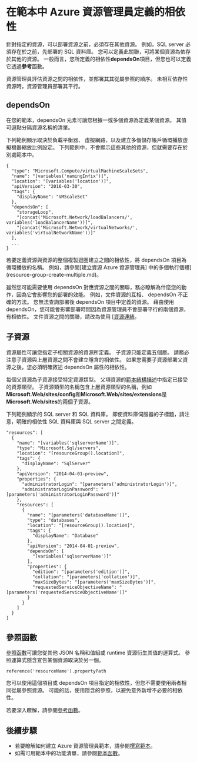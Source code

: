 <properties
   pageTitle="在 [資源管理員範本的相依性 |Microsoft Azure"
   description="說明如何設定為相依於其他資源的某個資源，以確保正確的順序部署資源的部署期間。"
   services="azure-resource-manager"
   documentationCenter="na"
   authors="tfitzmac"
   manager="timlt"
   editor=""/>

<tags
   ms.service="azure-resource-manager"
   ms.devlang="na"
   ms.topic="article"
   ms.tgt_pltfrm="na"
   ms.workload="na"
   ms.date="09/12/2016"
   ms.author="tomfitz"/>

# <a name="defining-dependencies-in-azure-resource-manager-templates"></a>在範本中 Azure 資源管理員定義的相依性

針對指定的資源，可以部署資源之前，必須存在其他資源。 例如，SQL server 必須存在於之前，先部署的 SQL 資料庫。 您可以定義此關聯，可將某個資源為依存於其他的資源。 一般而言，您所定義的相依性**dependsOn**項目，但您也可以定義它透過**參考**函數。 

資源管理員評估資源之間的相依性，並部署其其從屬參照的順序。 未相互依存性資源時，資源管理員部署其平行。

## <a name="dependson"></a>dependsOn

在您的範本，dependsOn 元素可讓您根據一或多個資源為定義某個資源。 其值可逗點分隔資源名稱的清單。 

下列範例顯示取決於負載平衡器、 虛擬網路，以及建立多個儲存帳戶循環播放虛擬機器縮放比例設定。 下列範例中，不會顯示這些其他的資源，但就需要存在於別處範本中。

    {
      "type": "Microsoft.Compute/virtualMachineScaleSets",
      "name": "[variables('namingInfix')]",
      "location": "[variables('location')]",
      "apiVersion": "2016-03-30",
      "tags": {
        "displayName": "VMScaleSet"
      },
      "dependsOn": [
        "storageLoop",
        "[concat('Microsoft.Network/loadBalancers/', variables('loadBalancerName'))]",
        "[concat('Microsoft.Network/virtualNetworks/', variables('virtualNetworkName'))]"
      ],
      ...
    }

若要定義資源與資源的整個複製迴圈建立之間的相依性，將 dependsOn 項目為循環播放的名稱。 例如，請參閱[建立資源 Azure 資源管理員] 中的多個執行個體](resource-group-create-multiple.md)。

雖然您可能需要使用 dependsOn 對應資源之間的關聯，務必瞭解為什麼您的動作，因為它會影響您的部署的效能。 例如，文件資源的互相、 dependsOn 不正確的方法。 您無法查詢部署後 dependsOn 項目中定義的資源。 藉由使用 dependsOn，您可能會影響部署時間因為資源管理員不會部署平行的兩個資源，有相依性。 文件資源之間的關聯，請改為使用 [[資源連結](resource-group-link-resources.md)。

## <a name="child-resources"></a>子資源

資源屬性可讓您指定子相關資源的資源所定義。 子資源只能定義五個層。 請務必注意子資源與上層資源之間不會建立隱含的相依性。 如果您需要子資源部署父資源之後，您必須明確敘述 dependsOn 屬性的相依性。 

每個父資源為子資源接受特定資源類型。 父項資源的[範本結構描述](https://github.com/Azure/azure-resource-manager-schemas)中指定已接受的資源類型。 子資源類型的名稱包含上層資源類型的名稱，例如**Microsoft.Web/sites/config**和**Microsoft.Web/sites/extensions**是**Microsoft.Web/sites**的兩個子資源。

下列範例顯示的 SQL server 和 SQL 資料庫。 即使資料庫伺服器的子標題，請注意，明確的相依性 SQL 資料庫與 SQL server 之間定義。

    "resources": [
      {
        "name": "[variables('sqlserverName')]",
        "type": "Microsoft.Sql/servers",
        "location": "[resourceGroup().location]",
        "tags": {
          "displayName": "SqlServer"
        },
        "apiVersion": "2014-04-01-preview",
        "properties": {
          "administratorLogin": "[parameters('administratorLogin')]",
          "administratorLoginPassword": "[parameters('administratorLoginPassword')]"
        },
        "resources": [
          {
            "name": "[parameters('databaseName')]",
            "type": "databases",
            "location": "[resourceGroup().location]",
            "tags": {
              "displayName": "Database"
            },
            "apiVersion": "2014-04-01-preview",
            "dependsOn": [
              "[variables('sqlserverName')]"
            ],
            "properties": {
              "edition": "[parameters('edition')]",
              "collation": "[parameters('collation')]",
              "maxSizeBytes": "[parameters('maxSizeBytes')]",
              "requestedServiceObjectiveName": "[parameters('requestedServiceObjectiveName')]"
            }
          }
        ]
      }
    ]


## <a name="reference-function"></a>參照函數

[參照函數](resource-group-template-functions.md#reference)可讓您從其他 JSON 名稱和值組或 runtime 資源衍生其值的運算式。 參照運算式隱含宣告某個資源取決於另一個。 

    reference('resourceName').propertyPath

您可以使用這個項目或 dependsOn 項目指定的相依性，但您不需要使用兩者相同從屬參照資源。 可能的話，使用隱含的參照，以避免意外新增不必要的相依性。

若要深入瞭解，請參閱[參考函數](resource-group-template-functions.md#reference)。

## <a name="next-steps"></a>後續步驟

- 若要瞭解如何建立 Azure 資源管理員範本，請參閱[撰寫範本](resource-group-authoring-templates.md)。 
- 如需可用範本中的功能清單，請參閱[範本函數](resource-group-template-functions.md)。

